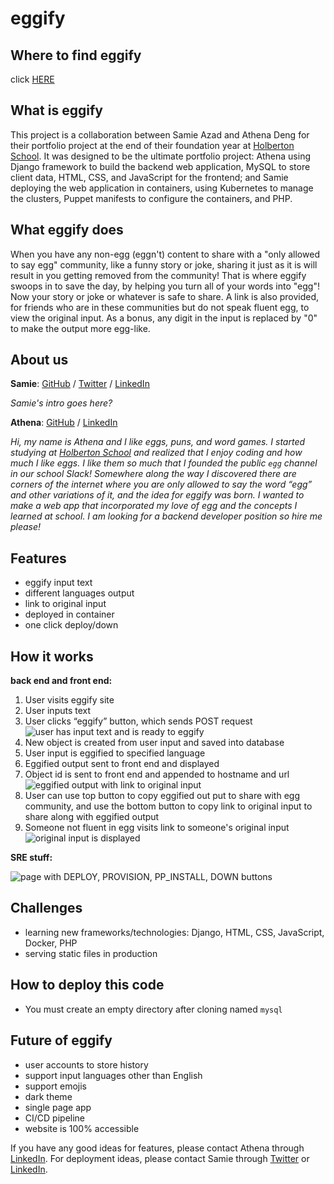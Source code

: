 # eggify
## Where to find eggify
click [HERE](http://eggventure.online/)

## What is eggify
This project is a collaboration between Samie Azad and Athena Deng for their portfolio project at the end of their foundation year at [Holberton School](https://www.holbertonschool.com/). It was designed to be the ultimate portfolio project: 
Athena using Django framework to build the backend web application, MySQL to store client data, HTML, CSS, and JavaScript for the frontend; 
and Samie deploying the web application in containers, using Kubernetes to manage the clusters, Puppet manifests to configure the containers, and PHP.

## What eggify does
When you have any non-egg (eggn't) content to share with a "only allowed to say egg" community, like a funny story or joke, sharing it just as it is will result in you getting removed from the community! That is where eggify swoops in to save the day, by helping you turn all of your words into "egg"! Now your story or joke or whatever is safe to share. A link is also provided, for friends who are in these communities but do not speak fluent egg, to view the original input. As a bonus, any digit in the input is replaced by "0" to make the output more egg-like.

## About us
**Samie**: [GitHub](https://github.com/sazad44) / [Twitter](https://twitter.com/AzadSamie) / [LinkedIn](https://www.linkedin.com/in/samieazad/)

_Samie's intro goes here?_

**Athena**: [GitHub](https://github.com/ad-egg) / [LinkedIn](https://www.linkedin.com/in/ad-egg/)

_Hi, my name is Athena and I like eggs, puns, and word games. I started studying at [Holberton School](https://www.holbertonschool.com/) and realized that I enjoy coding and how much I like eggs. I like them so much that I founded the public `egg` channel in our school Slack! Somewhere along the way I discovered there are corners of the internet where you are only allowed to say the word “egg” and other variations of it, and the idea for eggify was born. I wanted to make a web app that incorporated my love of egg and the concepts I learned at school. I am looking for a backend developer position so hire me please!_

## Features
- eggify input text 
- different languages output
- link to original input
- deployed in container 
- one click deploy/down

## How it works
**back end and front end:**

1. User visits eggify site
2. User inputs text
3. User clicks “eggify” button, which sends POST request
   <img src="https://lh3.googleusercontent.com/Sy4hZr5H9mRDuhKCSnodGB6nHWNFyqvWGZ4o8J8nqb8KO6xKyu1OXst2hLZdOY9lvhkxUVRalycm71FOdtFuVbAP1-Ej0AIZP65ZwEg3CMV--V9Us6IRMJdI0lbo_qE_MpmEaLcA-Nut8Mq7D1DbNbLtUbPfluBw6OPDKp0pjIv_1pM3xNJ6wNyXVeo-eXZ0zFcVuYCRAo8GWp9r3hR3TyP58X9LdeTJBugMrJgplbSw7aPKIZ2Y3UppZ0lbbcJI_aF53O-SYNG8lPPcMhBKUBgM9koM37v-HW7UhoA2JWJKX8Gj5CMpkX2RUmiZRo4RzE6K_GAVn2vMWxYQITuhlCymGztc_MTzzsX-EGoLM_xH0pffNhshls5ryAdOv2-Z6zgwyk2xdzIJgPbt5Fl7wsnpVeN5tOBhNt_ZgB9_FBamQLnzwEUYMb1F1YWR8GhTTYUYn-7SlCmRin6GpOMLXRCLEdAp_cYG3i_ajT0gFspdZaQgp6Gt4Zb-c4OPbolk5OkouruzS7NsRgx22727WlyavjzOtDkBNzM3gpJgxMQnsbIJWa-KLCzNI6y2WTaSXCP2RzYsLHOVlaPgkSdvthJ5YEut-XY0k7alcNyNbvxQ3f6sE65sCPGTD9-P39ratRRxCPXsaOSMjlEs4cZfh-nZPa2SPg=w1756-h890-no" alt="user has input text and is ready to eggify">
4. New object is created from user input and saved into database
5. User input is eggified to specified language
6. Eggified output sent to front end and displayed
7. Object id is sent to front end and appended to hostname and url
   <img src="https://lh3.googleusercontent.com/Hy7cNaK2IgsUxJJFNWkwIIYNdTiRoz2MjkuVv9h-Jk0HhHEA5j_YXhOWSeufAmS8fECKhYkXwh-mg9FWIlR0OmAmuKEimO1ecSM3urXSLTfoP85eMCPTi-F58kjP50GNGiET7U3IqyGX66186B6RfzZZf6jud5MKPS4CrvHDBa9fVog-sVLn2uyYZNcu5GiWNYoLjuuFM4PTkhwo3bfCA59IucbaWErq2jG_DIfulaDFzgL9ueM9JXSo5xlnZ4ovC8REutruWsWRGV-vqGrSTkRDege1A7qLSVnnCffeaP5JqXCvnPL4SzwJF4w6SR-k7ac5PPvcRRvOlYwAQADo-tJPwLEpb81GUivFwtna2A6xiYmKMxb4vj57I4NWzBDUChbG5qtCyKB3shTGWo5vl9mWBpNrQ9kI5DDRfvusqXm6zBSWxtoCWoUPbkKcCEK_l8DWmbKfINP6ePdV4Ck1D-BXT80FzCbK6AFHyUDEyMAPclQuDv_pgEfaA9_S3jLWdQuILcdbgpSKe9mvNjAjM7gpGWNF21tquvGqyrzUi_WOrWriZ7Bou1nuSswGjbewR50AzxhldqgjUaSe5Yq3VhHLLbyzRPVuw0j03TSGBOIXwwwPBFqVzGastQgFyewSvGIJ6DmStqRfclX4sU9Pvf8ZKRYUqw=w1744-h1104-no" alt="eggified output with link to original input">
8. User can use top button to copy eggified out put to share with egg community, and use the bottom button to copy link to original input to share along with eggified output
9. Someone not fluent in egg visits link to someone's original input
   <img src="https://lh3.googleusercontent.com/H19YJ1Kfp23vgIUh_UkGOE4eYG-qIH2fyi6dBNW_CLb2YPNi3BPHyqGLS08VbuLw8G84Gco0n1r9cINP7WsGlFn62gkZnz3JIIfA6HtYEflRygNvulye2DnGLGh_bQbEUSELPyX_ZI0u8g4DS0vK5pATXKMICO_rK7_yG5jMcANvaDlr0k6-ot1gXweSEGJduS3VoT7xKW73Zz8Z8E7WPVbsrMmCKcsIdoiD7dU1i3rSZ5hwKq_aqaF0Xh_rv4wEeJ81V3Xq3iDXEraD1Hrlt7Or13Vr91JuchdWnNbHWEwGsFtNQdTzjQAxS698IS_LEG5TS6s3AeB8Q_WpCr09b3P-joeqGooVOyAv1SlKkd2NYktThLBMT2jDYSM3oBO6c3vBRrdED0PevcAl76JbWsIzuCAcopzpe0EyH8p_mpiPdGIt2IzWIT9uZQUPxPU_V4gBu5EoIy5auZ0QaXgfIXh2fbD-jPe49aeuRvFmJR1FygHz7t-a9rEiJVngFFfo8t9Ak7u3KKM_SYEpi9OpsNjf8Q9Y-MIQhuZ4Ksuo-cypAyowGuBzAYH0QUyxreTBkquAs-ZYSc9QdRR3GKTa6ppC8KHgUg_Qm3Fd9-cVtM8TzMq-dw4uaIBoThAUbvHsyrkc6EdvYkyh7pD5OwFO1a7knO0hAA=w1740-h714-no" alt="original input is displayed">

**SRE stuff:**

<img src="https://lh3.googleusercontent.com/r-EG7orPg2Ca2oRApreMtGnXlh_J2VQwWjowiIJ5C0bRLR81kRcfFLlINmWczEy8sQ3LgKnDjigoq3phK-XesgP6yTi4tnIwYBqQOqOgbYPlWVbyYsseoOaELNsX4EEcaJ5uEvBqsR-9pErGoQk2xY_CWFGCySWubfhr2yPT6fl8m9enJCub7bEImtNlWPKJSdwmCmfQ2bbHFb5Dk7GFNOO7VWQu9VaHDH7wDtpNIOfs2P4c-uFUaaAZt5RYnlOW6NuD-BgCqtO2CNFiymgOt0IZZdZsR8VUVd-BvcGMwLwi3vKOfkpiou5D0FN0RGHgJEELSj31KfnxWMKbsT5JszZ2_v14bxH5b3XooLb5dioZkCQo3Jqr1039pTwoSXZsL1vjD5BOvlOzk0xALs5O7628B1GfFqASHDL0bMelar3fvtqYxYz90qu-IiJErKCN17l7V1Dxot35gdeZjNnYBiv5DLNNx4a8sYC_QL4gcwGXLXaZOLhwL8pxbNNzrnE2hY8GgRyqmLGcLK9ObpuQzhcMs2-gOoyn5tuzeHgfTeM5azWUKnwc4QD1ToEf8TX7bYHcrVaLsPRaQtnm37xxZvNjuxSMcwGCYWmOTAwXNiqIpsyRHGTugNzk3Exuw3CUBy8nsH8EGlW1YtTzAGnhDfEUOp5jcQ=w1186-h446-no" alt="page with DEPLOY, PROVISION, PP_INSTALL, DOWN buttons">

## Challenges
- learning new frameworks/technologies: Django, HTML, CSS, JavaScript, Docker, PHP
- serving static files in production 

## How to deploy this code
* You must create an empty directory after cloning named `mysql`

## Future of eggify
- user accounts to store history
- support input languages other than English
- support emojis
- dark theme
- single page app
- CI/CD pipeline
- website is 100% accessible

If you have any good ideas for features, please contact Athena through [LinkedIn](https://www.linkedin.com/in/ad-egg/). For deployment ideas, please contact Samie through [Twitter](https://twitter.com/AzadSamie) or [LinkedIn](https://www.linkedin.com/in/samieazad/).
